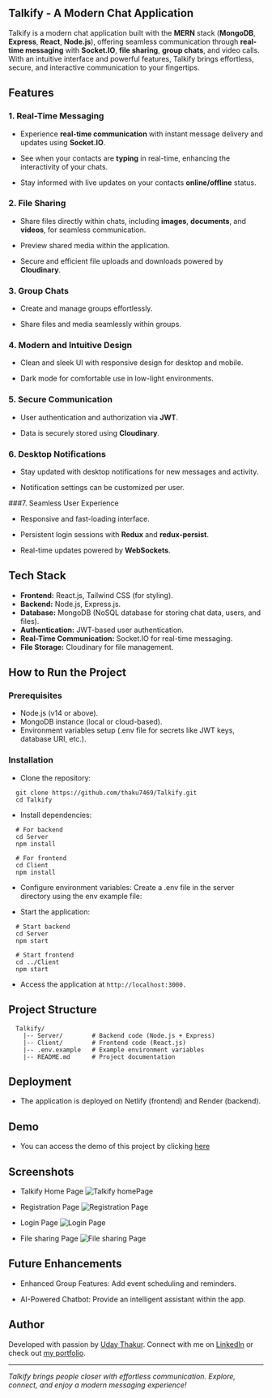## Talkify - A Modern Chat Application

Talkify is a modern chat application built with the **MERN** stack (**MongoDB**, **Express**, **React**, **Node.js**), offering seamless communication through **real-time messaging** with **Socket.IO**, **file sharing**, **group chats**, and video calls. With an intuitive interface and powerful features, Talkify brings effortless, secure, and interactive communication to your fingertips.

## Features

### 1. Real-Time Messaging

- Experience **real-time communication** with instant message delivery and updates using **Socket.IO**.

- See when your contacts are **typing** in real-time, enhancing the interactivity of your chats.

- Stay informed with live updates on your contacts **online/offline** status.

### 2. File Sharing

- Share files directly within chats, including **images**, **documents**, and **videos**, for seamless communication.

- Preview shared media within the application.

- Secure and efficient file uploads and downloads powered by **Cloudinary**.

### 3. Group Chats

- Create and manage groups effortlessly.

- Share files and media seamlessly within groups.

### 4. Modern and Intuitive Design

- Clean and sleek UI with responsive design for desktop and mobile.

- Dark mode for comfortable use in low-light environments.

### 5. Secure Communication

- User authentication and authorization via **JWT**.

- Data is securely stored using **Cloudinary**.

### 6. Desktop Notifications

- Stay updated with desktop notifications for new messages and activity.

- Notification settings can be customized per user.

###7. Seamless User Experience

- Responsive and fast-loading interface.

- Persistent login sessions with **Redux** and **redux-persist**.

- Real-time updates powered by **WebSockets**.

## Tech Stack

- **Frontend:** React.js, Tailwind CSS (for styling).
- **Backend:** Node.js, Express.js.
- **Database:** MongoDB (NoSQL database for storing chat data, users, and files).
- **Authentication:** JWT-based user authentication.
- **Real-Time Communication:** Socket.IO for real-time messaging.
- **File Storage:** Cloudinary for file management.

## How to Run the Project

### Prerequisites

- Node.js (v14 or above).
- MongoDB instance (local or cloud-based).
- Environment variables setup (.env file for secrets like JWT keys, database URI, etc.).

### Installation

- Clone the repository:

```
  git clone https://github.com/thaku7469/Talkify.git
  cd Talkify
```

- Install dependencies:

```
  # For backend
  cd Server
  npm install

  # For frontend
  cd Client
  npm install
```

- Configure environment variables: Create a .env file in the server directory using the env example file:

- Start the application:

```
  # Start backend
  cd Server
  npm start

  # Start frontend
  cd ../Client
  npm start
```

- Access the application at `http://localhost:3000.`

## Project Structure

```
  Talkify/
    |-- Server/        # Backend code (Node.js + Express)
    |-- Client/        # Frontend code (React.js)
    |-- .env.example   # Example environment variables
    |-- README.md      # Project documentation
```

## Deployment

- The application is deployed on Netlify (frontend) and Render (backend).

## Demo

- You can access the demo of this project by clicking [here](https://Talkify01.netlify.app/)

## Screenshots

- Talkify Home Page
  ![Talkify homePage](https://i.imghippo.com/files/vGu8743enU.png)

- Registration Page
  ![Registration Page](https://i.imghippo.com/files/iS5379mBc.png)

- Login Page
  ![Login Page](https://i.imghippo.com/files/Kgib5221bxE.png)

- File sharing Page
  ![File sharing Page](https://i.imghippo.com/files/Jhx9174hAg.png)

## Future Enhancements

- Enhanced Group Features: Add event scheduling and reminders.

- AI-Powered Chatbot: Provide an intelligent assistant within the app.

## Author

Developed with passion by [Uday Thakur](https://github.com/thaku7469 "Github Link"). Connect with me on [LinkedIn](https://www.linkedin.com/in/uday-thakur-7a835620a) or check out [my portfolio](https://www.linkedin.com/in/uday-thakur-7a835620a).

---

_Talkify brings people closer with effortless communication. Explore, connect, and enjoy a modern messaging experience!_
